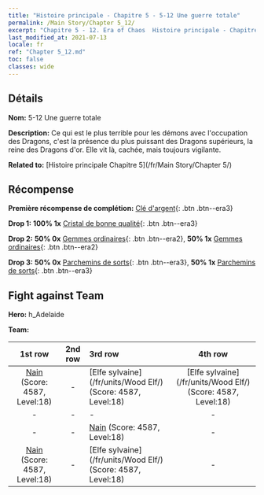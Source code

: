 ```yaml
---
title: "Histoire principale - Chapitre 5 - 5-12 Une guerre totale"
permalink: /Main Story/Chapter 5_12/
excerpt: "Chapitre 5 - 12. Era of Chaos  Histoire principale - Chapitre 5_12. 5-12 Une guerre totale"
last_modified_at: 2021-07-13
locale: fr
ref: "Chapter 5_12.md"
toc: false
classes: wide
---
```


## Détails

 **Nom:** 5-12 Une guerre totale

 **Description:** Ce qui est le plus terrible pour les démons avec l'occupation des Dragons, c'est la présence du plus puissant des Dragons supérieurs, la reine des Dragons d'or. Elle vit là, cachée, mais toujours vigilante.

 **Related to:** [Histoire principale Chapitre 5](/fr/Main Story/Chapter 5/)

## Récompense

 **Première récompense de complétion:** [Clé d'argent](/ItemsFR/con_693/){: .btn .btn--era3}

 **Drop 1:** **100% 1x** [Cristal de bonne qualité](/ItemsFR/mat_17/){: .btn .btn--era3}

 **Drop 2:** **50% 0x** [Gemmes ordinaires](/ItemsFR/mat_10/){: .btn .btn--era2}, **50% 1x** [Gemmes ordinaires](/ItemsFR/mat_10/){: .btn .btn--era2}

 **Drop 3:** **50% 0x** [Parchemins de sorts](/ItemsFR/con_694/){: .btn .btn--era3}, **50% 1x** [Parchemins de sorts](/ItemsFR/con_694/){: .btn .btn--era3}


## Fight against Team
 **Hero:** h_Adelaide

 **Team:**


  | 1st row | 2nd row | 3rd row | 4th row |
  |:----:|:----:|:----|:----:|
  | [Nain](/fr/units/Dwarf/) (Score: 4587, Level:18)  | - | [Elfe sylvaine](/fr/units/Wood Elf/) (Score: 4587, Level:18)  | [Elfe sylvaine](/fr/units/Wood Elf/) (Score: 4587, Level:18)  |
  | - | - | - | - |
  | - | - | [Nain](/fr/units/Dwarf/) (Score: 4587, Level:18)  | - |
  | [Nain](/fr/units/Dwarf/) (Score: 4587, Level:18)  | - | [Elfe sylvaine](/fr/units/Wood Elf/) (Score: 4587, Level:18)  | - |


